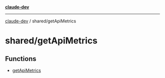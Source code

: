 [**claude-dev**](../../README.md)

***

[claude-dev](../../README.md) / shared/getApiMetrics

# shared/getApiMetrics

## Functions

- [getApiMetrics](functions/getApiMetrics.md)
